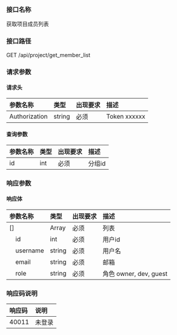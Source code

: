 ### 接口名称
获取项目成员列表

### 接口路径
GET /api/project/get_member_list

### 请求参数

#### 请求头

参数名称      | 类型   | 出现要求 | 描述
:-------------|:-------|:-------|:------------
Authorization | string | 必须     | Token xxxxxx

#### 查询参数

参数名称 | 类型 | 出现要求 | 描述
:--------|:-----|:-------|:----
id       | int  | 必须     | 分组id

### 响应参数

#### 响应体

参数名称           | 类型   | 出现要求 | 描述
:------------------|:-------|:-------|:--------------------
[]                 | Array  | 必须     | 列表
&emsp;id           | int    | 必须     | 用户id
&emsp;username     | string | 必须     | 用户名
&emsp;email        | string | 必须     | 邮箱
&emsp;role         | string | 必须     | 角色 owner, dev, guest

### 响应码说明

响应码 | 说明
:------|:---
40011  | 未登录

